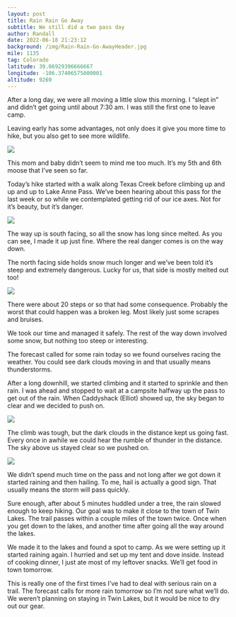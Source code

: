 ```yaml
---
layout: post
title: Rain Rain Go Away
subtitle: We still did a two pass day
author: Randall
date: 2022-06-18 21:23:12
background: /img/Rain-Rain-Go-AwayHeader.jpg
mile: 1135
tag: Colorado
latitude: 39.06929396666667
longitude: -106.37406575000001
altitude: 9269
---
```

After a long day, we were all moving a little slow this morning. I “slept in” and didn’t get going until about 7:30 am. I was still the first one to leave camp.

Leaving early has some advantages, not only does it give you more time to hike, but you also get to see more wildlife.

<img src="/img/Rain Rain Go Away0.jpg" class="img-fluid">

This mom and baby didn’t seem to mind me too much. It’s my 5th and 6th moose that I’ve seen so far.

Today’s hike started with a walk along Texas Creek before climbing up and up and up to Lake Anne Pass. We’ve been hearing about this pass for the last week or so while we contemplated getting rid of our ice axes. Not for it’s beauty, but it’s danger.

<img src="/img/Rain Rain Go Away1.jpg" class="img-fluid">

The way up is south facing, so all the snow has long since melted. As you can see, I made it up just fine. Where the real danger comes is on the way down. 

The north facing side holds snow much longer and we’ve been told it’s steep and extremely dangerous. Lucky for us, that side is mostly melted out too!

<img src="/img/Rain Rain Go Away2.jpg" class="img-fluid">

There were about 20 steps or so that had some consequence. Probably the worst that could happen was a broken leg. Most likely just some scrapes and bruises.

We took our time and managed it safely. The rest of the way down involved some snow, but nothing too steep or interesting.

The forecast called for some rain today so we found ourselves racing the weather. You could see dark clouds moving in and that usually means thunderstorms.

After a long downhill, we started climbing and it started to sprinkle and then rain. I was ahead and stopped to wait at a campsite halfway up the pass to get out of the rain. When Caddyshack (Elliot) showed up, the sky began to clear and we decided to push on.

<img src="/img/Rain Rain Go Away3.jpg" class="img-fluid">

The climb was tough, but the dark clouds in the distance kept us going fast. Every once in awhile we could hear the rumble of thunder in the distance. The sky above us stayed clear so we pushed on.

<img src="/img/Rain Rain Go Away4.jpg" class="img-fluid">

We didn’t spend much time on the pass and not long after we got down it started raining and then hailing. To me, hail is actually a good sign. That usually means the storm will pass quickly.

Sure enough, after about 5 minutes huddled under a tree, the rain slowed enough to keep hiking. Our goal was to make it close to the town of Twin Lakes. The trail passes within a couple miles of the town twice. Once when you get down to the lakes, and another time after going all the way around the lakes.

We made it to the lakes and found a spot to camp. As we were setting up it started raining again. I hurried and set up my tent and dove inside. Instead of cooking dinner, I just ate most of my leftover snacks. We’ll get food in town tomorrow.

This is really one of the first times I’ve had to deal with serious rain on a trail. The forecast calls for more rain tomorrow so I’m not sure what we’ll do. We weren’t planning on staying in Twin Lakes, but it would be nice to dry out our gear.
